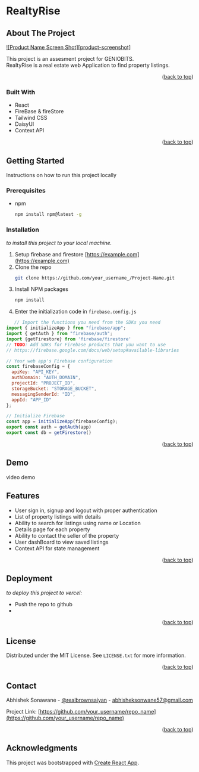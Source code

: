 <!-- ABOUT THE PROJECT -->
# RealtyRise

## About The Project

[![Product Name Screen Shot][product-screenshot]](chrome_cFQzshzzoN.png)


This project is an assesment project for GENIOBITS. \
RealtyRise is a real estate web Application to find property listings.  

<p align="right">(<a href="#readme-top">back to top</a>)</p>



### Built With


* React
* FireBase & fireStore
* Tailwind CSS
* DaisyUI
* Context API


<p align="right">(<a href="#readme-top">back to top</a>)</p>



<!-- GETTING STARTED -->
## Getting Started

Instructions on how to run this project locally

### Prerequisites


* npm
  ```sh
  npm install npm@latest -g
  ```

### Installation

_to install this project to your local machine._

1. Setup firebase and firestore [https://example.com](https://example.com)
2. Clone the repo
   ```sh
   git clone https://github.com/your_username_/Project-Name.git
   ```
3. Install NPM packages
   ```sh
   npm install
   ```
4. Enter the initialization code in `firebase.config.js`
```js
   // Import the functions you need from the SDKs you need
import { initializeApp } from "firebase/app";
import { getAuth } from "firebase/auth";
import {getFirestore} from 'firebase/firestore'
// TODO: Add SDKs for Firebase products that you want to use
// https://firebase.google.com/docs/web/setup#available-libraries

// Your web app's Firebase configuration
const firebaseConfig = {
  apiKey: "API_KEY",
  authDomain: "AUTH_DOMAIN",
  projectId: "PROJECT_ID",
  storageBucket: "STORAGE_BUCKET",
  messagingSenderId: "ID",
  appId: "APP_ID"
};

// Initialize Firebase
const app = initializeApp(firebaseConfig);
export const auth = getAuth(app)
export const db = getFirestore()
   ```

<p align="right">(<a href="#readme-top">back to top</a>)</p>



<!-- USAGE EXAMPLES -->
## Demo

video demo

## Features
* User sign in, signup and logout with proper authentication
* List of property listings with details
* Ability to search for listings using name or Location
* Details page for each property
* Ability to contact the seller of the property
* User dashBoard to view saved listings 
* Context API for state management



<p align="right">(<a href="#readme-top">back to top</a>)</p>



<!-- ROADMAP -->
## Deployment
_to deploy this project to vercel:_

* Push the repo to github
* 


<p align="right">(<a href="#readme-top">back to top</a>)</p>

 
<!-- LICENSE -->
## License

Distributed under the MIT License. See `LICENSE.txt` for more information.

<p align="right">(<a href="#readme-top">back to top</a>)</p>



<!-- CONTACT -->
## Contact

Abhishek Sonawane - [@realbrownsaiyan](https://twitter.com/realbrownsaiyan) - abhisheksonwane57@gmail.com

Project Link: [https://github.com/your_username/repo_name](https://github.com/your_username/repo_name)

<p align="right">(<a href="#readme-top">back to top</a>)</p>

## Acknowledgments

This project was bootstrapped with [Create React App](https://github.com/facebook/create-react-app).
